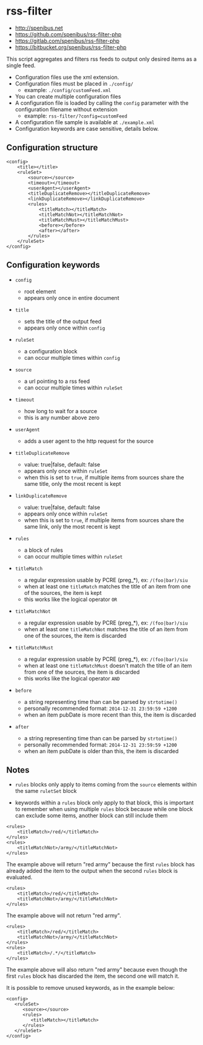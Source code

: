 rss-filter
==========


 - http://spenibus.net
 - https://github.com/spenibus/rss-filter-php
 - https://gitlab.com/spenibus/rss-filter-php
 - https://bitbucket.org/spenibus/rss-filter-php


This script aggregates and filters rss feeds to output only desired items as a
single feed.


-  Configuration files use the xml extension.
-  Configuration files must be placed in `./config/`
   -  example: `./config/customFeed.xml`
-  You can create multiple configuration files
-  A configuration file is loaded by calling the `config` parameter with the
   configuration filename without extension
   -  example: `rss-filter/?config=customFeed`
-  A configuration file sample is available at `./example.xml`
-  Configuration keywords are case sensitive, details below.


Configuration structure
-----------------------


````
<config>
    <title></title>
    <ruleSet>
        <source></source>
        <timeout></timeout>
        <userAgent></userAgent>
        <titleDuplicateRemove></titleDuplicateRemove>
        <linkDuplicateRemove></linkDuplicateRemove>
        <rules>
            <titleMatch></titleMatch>
            <titleMatchNot></titleMatchNot>
            <titleMatchMust></titleMatchMust>
            <before></before>
            <after></after>
        </rules>
    </ruleSet>
</config>
````


Configuration keywords
----------------------


 - `config`
   - root element
   - appears only once in entire document

 - `title`
   - sets the title of the output feed
   - appears only once within `config`

 - `ruleSet`
   - a configuration block
   - can occur multiple times within `config`

 - `source`
   - a url pointing to a rss feed
   - can occur multiple times within `ruleSet`

 - `timeout`
   - how long to wait for a source
   - this is any number above zero

 - `userAgent`
   - adds a user agent to the http request for the source

 - `titleDuplicateRemove`
   - value: true|false, default: false
   - appears only once within `ruleSet`
   - when this is set to `true`, if multiple items from sources share the same
     title, only the most recent is kept

 - `linkDuplicateRemove`
   - value: true|false, default: false
   - appears only once within `ruleSet`
   - when this is set to `true`, if multiple items from sources share the same
     link, only the most recent is kept

 - `rules`
   - a block of rules
   - can occur multiple times within `ruleSet`

 - `titleMatch`
   - a regular expression usable by PCRE (preg_*), ex: `/(foo|bar)/siu`
   - when at least one `titleMatch` matches the title of an item from one of
     the sources, the item is kept
   - this works like the logical operator `OR`

 - `titleMatchNot`
   - a regular expression usable by PCRE (preg_*), ex: `/(foo|bar)/siu`
   - when at least one `titleMatchNot` matches the title of an item from one of
     the sources, the item is discarded

 - `titleMatchMust`
   - a regular expression usable by PCRE (preg_*), ex: `/(foo|bar)/siu`
   - when at least one `titleMatchMust` doesn't match the title of an item from
     one of the sources, the item is discarded
   - this works like the logical operator `AND`

 - `before`
   - a string representing time than can be parsed by `strtotime()`
   - personally recommended format: `2014-12-31 23:59:59 +1200`
   - when an item pubDate is more recent than this, the item is discarded

 - `after`
   - a string representing time than can be parsed by `strtotime()`
   - personally recommended format: `2014-12-31 23:59:59 +1200`
   - when an item pubDate is older than this, the item is discarded


Notes
-----


 - `rules` blocks only apply to items coming from the `source` elements within the
same `ruletSet` block

 - keywords within a `rules` block only apply to that block, this is important to
remember when using multiple `rules` block because while one block can exclude
some items, another block can still include them

````
<rules>
    <titleMatch>/red/</titleMatch>
</rules>
<rules>
    <titleMatchNot>/army/</titleMatchNot>
</rules>
````


The example above will return "red army" because the first `rules` block has
already added the item to the output when the second `rules` block is evaluated.


````
<rules>
    <titleMatch>/red/</titleMatch>
    <titleMatchNot>/army/</titleMatchNot>
</rules>
````


The example above will not return "red army".


````
<rules>
    <titleMatch>/red/</titleMatch>
    <titleMatchNot>/army/</titleMatchNot>
</rules>
<rules>
    <titleMatch>/.*/</titleMatch>
</rules>
````


The example above will also return "red army" because even though the first
`rules` block has discarded the item, the second one will match it.


It is possible to remove unused keywords, as in the example below:


````
<config>
   <ruleSet>
      <source></source>
      <rules>
         <titleMatch></titleMatch>
      </rules>
   </ruleSet>
</config>
````
